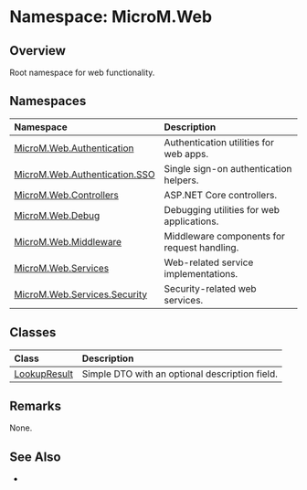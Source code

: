 # Namespace: MicroM.Web
## Overview
Root namespace for web functionality.

## Namespaces
| Namespace | Description |
|:------------|:-------------|
| [MicroM.Web.Authentication](../MicroM.Web.Authentication/index.md) | Authentication utilities for web apps. |
| [MicroM.Web.Authentication.SSO](../MicroM.Web.Authentication.SSO/index.md) | Single sign-on authentication helpers. |
| [MicroM.Web.Controllers](../MicroM.Web.Controllers/index.md) | ASP.NET Core controllers. |
| [MicroM.Web.Debug](../MicroM.Web.Debug/index.md) | Debugging utilities for web applications. |
| [MicroM.Web.Middleware](../MicroM.Web.Middleware/index.md) | Middleware components for request handling. |
| [MicroM.Web.Services](../MicroM.Web.Services/index.md) | Web-related service implementations. |
| [MicroM.Web.Services.Security](../MicroM.Web.Services.Security/index.md) | Security-related web services. |

## Classes
| Class | Description |
|:------------|:-------------|
| [LookupResult](LookupResult/index.md) | Simple DTO with an optional description field. |

## Remarks
None.

## See Also
-
